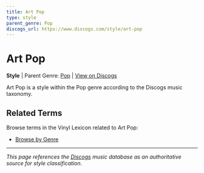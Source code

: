 ```yaml
---
title: Art Pop
type: style
parent_genre: Pop
discogs_url: https://www.discogs.com/style/art-pop
---
```


# Art Pop

**Style** | Parent Genre: [Pop](../genres/pop.md) | [View on Discogs](https://www.discogs.com/style/art-pop)

Art Pop is a style within the Pop genre according to the Discogs music taxonomy.

## Related Terms

Browse terms in the Vinyl Lexicon related to Art Pop:

- [Browse by Genre](../tags/genres.md)

---

*This page references the [Discogs](https://www.discogs.com/style/art-pop) music database as an authoritative source for style classification.*
